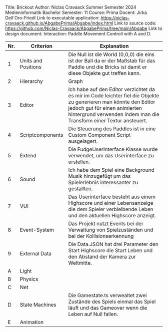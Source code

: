 Title: Brickout
Author: Niclas Cravaack
Summer Semester 2024
Medieninformatik Bachelor 
Semester: 11
Course: Prima
Docent: Jirka Dell`Oro-Friedl
Link to executable application: https://niclas-cravaack.github.io/AbgabePrima/Abgabe/index.html
Link to source code: https://github.com/Niclas-Cravaack/AbgabePrima/tree/main/Abgabe
Link to design document:
Interaction: Paddle Movement Controll with A and D. 

|Nr. |Criterion|Explanation|
|---------------|--------------- |--------------- |
|1 |Units and Positions|Die Null ist die World (0,0,0) die eins ist der Ball da er der Maßstab für das Paddle und die Bricks ist damit er diese Objekte gut treffen kann. |
|2|Hierarchy|Graph |
|3|Editor|Ich habe auf den Editor verzichtet da es mir im Code leichter fiel die Objekte zu generieren man könnte den Editor jedoch gut für einen animierten hintergrund verwenden indem man die Transform einer Textur ansteuert. |
|4|Scriptcomponents|Die Steuerung des Paddles ist in eine Custom Component Script ausgelagert. |
|5|Extend|Die FudgeUserInterface Klasse wurde verwendet, um das Userinterface zu erstellen. |
|6|Sound|Ich habe dem Spiel eine Background Musik hinzugefügt um das Spielerlebnis interessanter zu gestallten.|
|7|VUI|Das Userinterface besteht aus einem Highscore und einer Lebensanzeige die dem Spieler verbleibende Leben und den aktuellen Highscore anzeigt. |
|8|Event-System|Das Projekt nutzt Events bei der Verwaltung von Spielzuständen und bei der Kollisionserkennung |
|9|External Data|Die Data.JSON hat drei Parameter den Start Highscore die Start Leben und den Abstand der Kamera zur Weltmitte. |
|A|Light||
|B|Physics||
|C|Net||
|D|State Machines|Die Gamestate.ts verwealtet zwei Zustände des Spiels einmal das Spiel läuft und das Gameover wenn die Leben auf Null fallen.|
|E|Animation||
